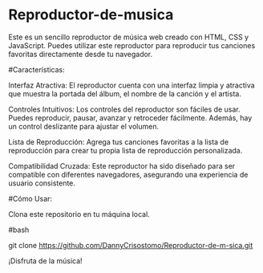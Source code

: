 # Reproductor-de-musica

Este es un sencillo reproductor de música web creado con HTML, CSS y JavaScript. Puedes utilizar este reproductor para reproducir tus canciones favoritas directamente desde tu navegador.

#Características:

Interfaz Atractiva: El reproductor cuenta con una interfaz limpia y atractiva que muestra la portada del álbum, el nombre de la canción y el artista.

Controles Intuitivos: Los controles del reproductor son fáciles de usar. Puedes reproducir, pausar, avanzar y retroceder fácilmente. Además, hay un control deslizante para ajustar el volumen.

Lista de Reproducción: Agrega tus canciones favoritas a la lista de reproducción para crear tu propia lista de reproducción personalizada.

Compatibilidad Cruzada: Este reproductor ha sido diseñado para ser compatible con diferentes navegadores, asegurando una experiencia de usuario consistente.

#Cómo Usar:

Clona este repositorio en tu máquina local.

#bash

git clone https://github.com/DannyCrisostomo/Reproductor-de-m-sica.git

¡Disfruta de la música!
